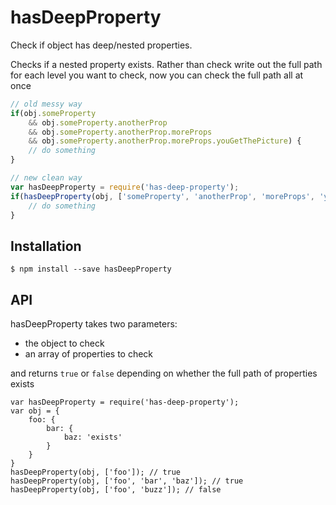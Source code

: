 # hasDeepProperty
Check if object has deep/nested properties.

Checks if a nested property exists. Rather than check write out the full path for each level you want to check, now you can check the full path all at once
```javascript
// old messy way
if(obj.someProperty
    && obj.someProperty.anotherProp
    && obj.someProperty.anotherProp.moreProps
    && obj.someProperty.anotherProp.moreProps.youGetThePicture) {
    // do something
}

// new clean way
var hasDeepProperty = require('has-deep-property');
if(hasDeepProperty(obj, ['someProperty', 'anotherProp', 'moreProps', 'youGetThePicture'])) {
    // do something
}
```

## Installation

```
$ npm install --save hasDeepProperty
```

## API
hasDeepProperty takes two parameters:
* the object to check
* an array of properties to check

and returns `true` or `false` depending on whether the full path of properties exists
```
var hasDeepProperty = require('has-deep-property');
var obj = {
    foo: {
        bar: {
            baz: 'exists'
        }
    }
}
hasDeepProperty(obj, ['foo']); // true
hasDeepProperty(obj, ['foo', 'bar', 'baz']); // true
hasDeepProperty(obj, ['foo', 'buzz']); // false
```
